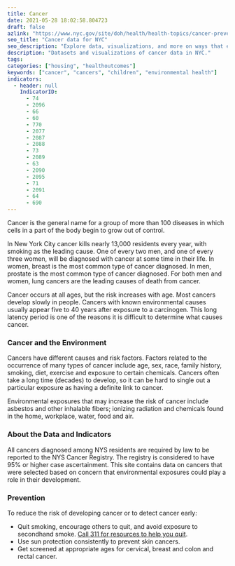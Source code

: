 ```yaml
---
title: Cancer
date: 2021-05-28 18:02:58.804723
draft: false
azlink: "https://www.nyc.gov/site/doh/health/health-topics/cancer-prevention.page"
seo_title: "Cancer data for NYC"
seo_description: "Explore data, visualizations, and more on ways that environments shape health in New York City's neighborhoods."
description: "Datasets and visualizations of cancer data in NYC."
tags:
categories: ["housing", "healthoutcomes"]
keywords: ["cancer", "cancers", "children", "environmental health"]
indicators:
  - header: null
    IndicatorID:
      - 74
      - 2096
      - 66
      - 60
      - 770
      - 2077
      - 2087
      - 2088
      - 73
      - 2089
      - 63
      - 2090
      - 2095
      - 71
      - 2091
      - 64
      - 690
---
```


Cancer is the general name for a group of more than 100 diseases in which cells in a part of the body begin to grow out of control.

In New York City cancer kills nearly 13,000 residents every year, with smoking as the leading cause. One of every two men, and one of every three women, will be diagnosed with cancer at some time in their life. In women, breast is the most common type of cancer diagnosed. In men, prostate is the most common type of cancer diagnosed. For both men and women, lung cancers are the leading causes of death from cancer.

Cancer occurs at all ages, but the risk increases with age. Most cancers develop slowly in people. Cancers with known environmental causes usually appear five to 40 years after exposure to a carcinogen. This long latency period is one of the reasons it is difficult to determine what causes cancer.

### Cancer and the Environment

Cancers have different causes and risk factors. Factors related to the occurrence of many types of cancer include age, sex, race, family history, smoking, diet, exercise and exposure to certain chemicals. Cancers often take a long time (decades) to develop, so it can be hard to single out a particular exposure as having a definite link to cancer.

Environmental exposures that may increase the risk of cancer include asbestos and other inhalable fibers; ionizing radiation and chemicals found in the home, workplace, water, food and air.

### About the Data and Indicators

All cancers diagnosed among NYS residents are required by law to be reported to the NYS Cancer Registry. The registry is considered to have 95% or higher case ascertainment. This site contains data on cancers that were selected based on concern that environmental exposures could play a role in their development.

### Prevention

To reduce the risk of developing cancer or to detect cancer early:

- Quit smoking, encourage others to quit, and avoid exposure to secondhand smoke. [Call 311 for resources to help you quit](https://portal.311.nyc.gov/article/?kanumber=KA-02946).
- Use sun protection consistently to prevent skin cancers.
- Get screened at appropriate ages for cervical, breast and colon and rectal cancer.
